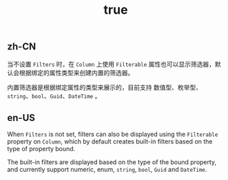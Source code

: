 ﻿---
order: 6
title:
  zh-CN: 内置筛选器
  en-US: Build-in Filters
---

## zh-CN

当不设置 `Filters` 时，在 `Column` 上使用 `Filterable` 属性也可以显示筛选器，默认会根据绑定的属性类型来创建内置的筛选器。

内置筛选器是根据绑定属性的类型来展示的，目前支持 数值型、枚举型、`string`、`bool`、`Guid`、`DateTime` 。

## en-US

When `Filters` is not set, filters can also be displayed using the `Filterable` property on `Column`, which by default creates built-in filters based on the type of property bound.

The built-in filters are displayed based on the type of the bound property, and currently support numeric, enum, `string`, `bool`, `Guid` and `DateTime`.